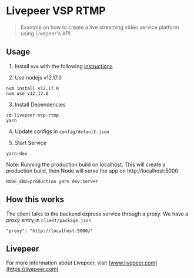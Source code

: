 # Livepeer VSP RTMP

> Example on how to create a live streaming video service platform using Livepeer's API

## Usage

1. Install `nvm` with the following [instructions](https://github.com/nvm-sh/nvm#install--update-script)

2. Use nodejs v12.17.0

```
nvm install v12.17.0
nvm use v12.17.0
```

3. Install Dependencies
```
cd livepeer-vsp-rtmp
yarn
```

4. Update configs in `config/default.json`

5. Start Service
```
yarn dev
```

Note: Running the production build on localhost. This will create a production build, then Node will serve the app on http://localhost:5000

```
NODE_ENV=production yarn dev:server
```

## How this works

The client talks to the backend express service through a proxy.  We have a _proxy_ entry in `client/package.json`
```
"proxy": "http://localhost:5000/"
```

## Livepeer
For more information about Livepeer, visit [www.livepeer.com](https://livepeer.com)

